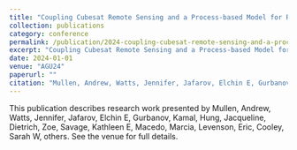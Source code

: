 ```yaml
---
title: "Coupling Cubesat Remote Sensing and a Process-based Model for Regional Estimates of Aquatic Greenhouse Gas Emissions"
collection: publications
category: conference
permalink: /publication/2024-coupling-cubesat-remote-sensing-and-a-process-based-model-for-regional-estimates-of-aquatic-greenhouse-gas-emissions
excerpt: "Coupling Cubesat Remote Sensing and a Process-based Model for Regional Estimates of Aquatic Greenhouse Gas Emissions by Mullen, Andrew et al."
date: 2024-01-01
venue: "AGU24"
paperurl: ""
citation: "Mullen, Andrew, Watts, Jennifer, Jafarov, Elchin E, Gurbanov, Kamal, Hung, Jacqueline, Dietrich, Zoe, Savage, Kathleen E, Macedo, Marcia, Levenson, Eric, Cooley, Sarah W, others (2024). "Coupling Cubesat Remote Sensing and a Process-based Model for Regional Estimates of Aquatic Greenhouse Gas Emissions." <i>AGU24</i>."
---
```


This publication describes research work presented by Mullen, Andrew, Watts, Jennifer, Jafarov, Elchin E, Gurbanov, Kamal, Hung, Jacqueline, Dietrich, Zoe, Savage, Kathleen E, Macedo, Marcia, Levenson, Eric, Cooley, Sarah W, others. See the venue for full details.
